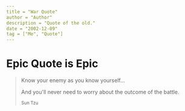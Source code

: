 ```yaml
---
title = "War Quote"
author = "Author"
description = "Quote of the old."
date = "2002-12-09"
tag = ["Me", "Quote"]
---
```

# Epic Quote is Epic

> Know your enemy as you know yourself...
> 
> And you'll never need to worry about the outcome of the battle.
>
> <small>Sun Tzu</small>
